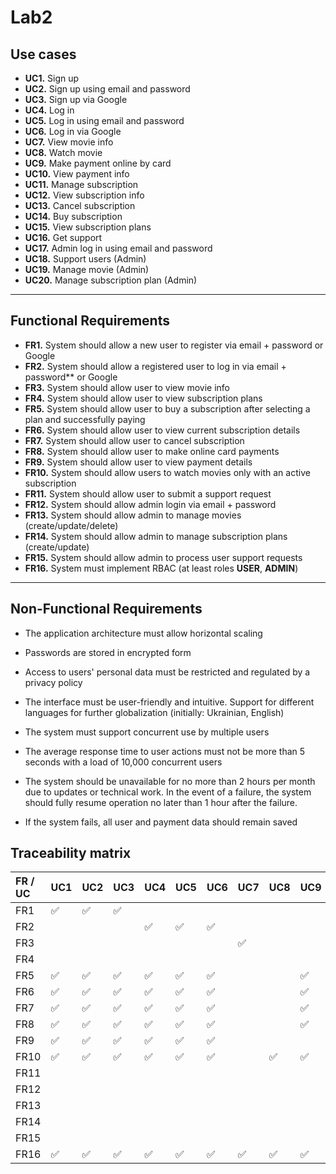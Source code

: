 # Lab2

## Use cases

* **UC1.** Sign up
* **UC2.** Sign up using email and password
* **UC3.** Sign up via Google
* **UC4.** Log in
* **UC5.** Log in using email and password
* **UC6.** Log in via Google
* **UC7.** View movie info
* **UC8.** Watch movie
* **UC9.** Make payment online by card
* **UC10.** View payment info
* **UC11.** Manage subscription
* **UC12.** View subscription info
* **UC13.** Cancel subscription
* **UC14.** Buy subscription
* **UC15.** View subscription plans
* **UC16.** Get support
* **UC17.** Admin log in using email and password
* **UC18.** Support users (Admin)
* **UC19.** Manage movie (Admin)
* **UC20.** Manage subscription plan (Admin)

---

## Functional Requirements

* **FR1.** System should allow a new user to register via email + password or Google
* **FR2.** System should allow a registered user to log in via email + password** or Google
* **FR3.** System should allow user to view movie info
* **FR4.** System should allow user to view subscription plans
* **FR5.** System should allow user to buy a subscription after selecting a plan and successfully paying
* **FR6.** System should allow user to view current subscription details
* **FR7.** System should allow user to cancel subscription
* **FR8.** System should allow user to make online card payments
* **FR9.** System should allow user to view payment details
* **FR10.** System should allow users to watch movies only with an active subscription
* **FR11.** System should allow user to submit a support request
* **FR12.** System should allow admin login via email + password
* **FR13.** System should allow admin to manage movies (create/update/delete)
* **FR14.** System should allow admin to manage subscription plans (create/update)
* **FR15.** System should allow admin to process user support requests
* **FR16.** System must implement RBAC (at least roles **USER**, **ADMIN**)

---

## Non-Functional Requirements

* The application architecture must allow horizontal scaling

* Passwords are stored in encrypted form

* Access to users' personal data must be restricted and regulated by a privacy policy

* The interface must be user-friendly and intuitive. Support for different languages for further globalization (initially: Ukrainian, English)

* The system must support concurrent use by multiple users

* The average response time to user actions must not be more than 5 seconds with a load of 10,000 concurrent users

* The system should be unavailable for no more than 2 hours per month due to updates or technical work. In the event of a failure, the system should fully resume operation no later than 1 hour after the failure.

* If the system fails, all user and payment data should remain saved

## Traceability matrix

| FR / UC          | UC1   | UC2   | UC3   | UC4   | UC5   | UC6   | UC7   | UC8   | UC9   | UC10   | UC11   | UC12   | UC13   | UC14   | UC15   | UC16   | UC17   | UC18   | UC19   | UC20   |
|:--------------------------------------------|:------|:------|:------|:------|:------|:------|:------|:------|:------|:-------|:-------|:-------|:-------|:-------|:-------|:-------|:-------|:-------|:-------|:-------|
| FR1      | ✅    | ✅    | ✅    |       |       |       |       |       |       |        |        |        |        |        |        |        |        |        |        |        |
| FR2             |       |       |       | ✅    | ✅    | ✅    |       |       |       |        |        |        |        |        |        |        |        |        |        |        |
| FR3                     |       |       |       |       |       |       | ✅    |       |       |        |        |        |        |        |        |        |        |        |        |        |
| FR4               |       |       |       |       |       |       |       |       |       |        |        |        |        |        | ✅     |        |        |        |        | ✅     |
| FR5   | ✅    | ✅    | ✅    | ✅    | ✅    | ✅    |       |       | ✅    |        | ✅     |        |        | ✅     | ✅     |        |        |        |        | ✅     |
| FR6       | ✅    | ✅    | ✅    | ✅    | ✅    | ✅    |       |       | ✅    |        | ✅     | ✅     |        | ✅     |        |        |        |        |        |        |
| FR7                  | ✅    | ✅    | ✅    | ✅    | ✅    | ✅    |       |       | ✅    |        | ✅     |        | ✅     | ✅     |        |        |        |        |        |        |
| FR8                | ✅    | ✅    | ✅    | ✅    | ✅    | ✅    |       |       | ✅    |        | ✅     |        |        | ✅     |        |        |        |        |        |        |
| FR9            | ✅    | ✅    | ✅    | ✅    | ✅    | ✅    |       |       |       | ✅     | ✅     |        |        |        |        |        |        |        |        |        |
| FR10 | ✅    | ✅    | ✅    | ✅    | ✅    | ✅    |       | ✅    | ✅    |        | ✅     |        |        | ✅     |        |        |        |        |        |        |
| FR11              |       |       |       |       |       |       |       |       |       |        |        |        |        |        |        | ✅     | ✅     | ✅     |        |        |
| FR12                       |       |       |       |       |       |       |       |       |       |        |        |        |        |        |        |        | ✅     |        |        |        |
| FR13                |       |       |       |       |       |       |       |       |       |        |        |        |        |        |        |        |        |        | ✅     |        |
| FR14    |       |       |       |       |       |       |       |       |       |        |        |        |        | ✅     | ✅     |        |        |        |        | ✅     |
| FR15          |       |       |       |       |       |       |       |       |       |        |        |        |        |        |        | ✅     |        | ✅     |        |        |
| FR16      | ✅    | ✅    | ✅    | ✅    | ✅    | ✅    | ✅    | ✅    | ✅    | ✅     | ✅     | ✅     | ✅     | ✅     | ✅     | ✅     | ✅     | ✅     | ✅     | ✅     |
